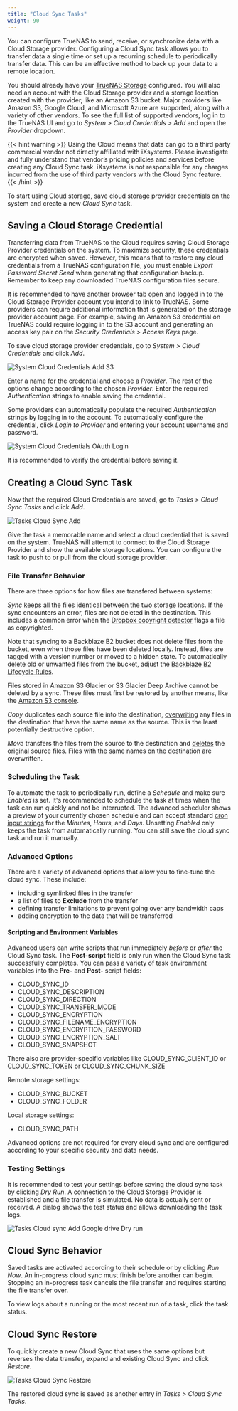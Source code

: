 ```yaml
---
title: "Cloud Sync Tasks"
weight: 90
---
```


You can configure TrueNAS to send, receive, or synchronize data with a Cloud Storage provider.
Configuring a Cloud Sync task allows you to transfer data a single time or set up a recurring schedule to periodically transfer data.
This can be an effective method to back up your data to a remote location.

You should already have your [TrueNAS Storage](/CORE/Storage/) configured.
You will also need an account with the Cloud Storage provider and a storage location created with the provider, like an Amazon S3 bucket.
Major providers like Amazon S3, Google Cloud, and Microsoft Azure are supported, along with a variety of other vendors.
To see the full list of supported vendors, log in to the TrueNAS UI and go to *System > Cloud Credentials > Add* and open the *Provider* dropdown.

{{< hint warning >}}
Using the Cloud means that data can go to a third party commercial vendor not directly affiliated with iXsystems.
Please investigate and fully understand that vendor’s pricing policies and services before creating any Cloud Sync task.
iXsystems is not responsible for any charges incurred from the use of third party vendors with the Cloud Sync feature.
{{< /hint >}}

To start using Cloud storage, save cloud storage provider credentials on the system and create a new *Cloud Sync* task.

## Saving a Cloud Storage Credential

Transferring data from TrueNAS to the Cloud requires saving Cloud Storage Provider credentials on the system.
To maximize security, these credentials are encrypted when saved.
However, this means that to restore any cloud credentials from a TrueNAS configuration file, you must enable *Export Password Secret Seed* when generating that configuration backup.
Remember to keep any downloaded TrueNAS configuration files secure.

It is recommended to have another browser tab open and logged in to the Cloud Storage Provider account you intend to link to TrueNAS.
Some providers can require additional information that is generated on the storage provider account page.
For example, saving an Amazon S3 credential on TrueNAS could require logging in to the S3 account and generating an access key pair on the *Security Credentials > Access Keys* page.

To save cloud storage provider credentials, go to *System > Cloud Credentials* and click *Add*.

![System Cloud Credentials Add S3](/images/CORE/12.0/SystemCloudCredentialsAddS3.png "System Cloud Credentials Add S3")

Enter a name for the credential and choose a *Provider*.
The rest of the options change according to the chosen *Provider*.
Enter the required *Authentication* strings to enable saving the credential.

Some providers can automatically populate the required *Authentication* strings by logging in to the account.
To automatically configure the credential, click *Login to Provider* and entering your account username and password.

![System Cloud Credentials OAuth Login](/images/CORE/12.0/SystemCloudCredentialsOAuthLogin.png "System Cloud Credentials OAuth Login")

It is recommended to verify the credential before saving it.

## Creating a Cloud Sync Task

Now that the required Cloud Credentials are saved, go to *Tasks > Cloud Sync Tasks* and click *Add*.

![Tasks Cloud Sync Add](/images/CORE/12.0/TasksCloudSyncAdd.png "Tasks Cloud Sync Add")

Give the task a memorable name and select a cloud credential that is saved on the system.
TrueNAS will attempt to connect to the Cloud Storage Provider and show the available storage locations.
You can configure the task to push to or pull from the cloud storage provider.

### File Transfer Behavior

There are three options for how files are transfered between systems:

*Sync* keeps all the files identical between the two storage locations.
If the sync encounters an error, files are not deleted in the destination.
This includes a common error when the [Dropbox copyright detector](https://techcrunch.com/2014/03/30/how-dropbox-knows-when-youre-sharing-copyrighted-stuff-without-actually-looking-at-your-stuff/) flags a file as copyrighted.

Note that syncing to a Backblaze B2 bucket does not delete files from the bucket, even when those files have been deleted locally.
Instead, files are tagged with a version number or moved to a hidden state.
To automatically delete old or unwanted files from the bucket, adjust the [Backblaze B2 Lifecycle Rules](https://www.backblaze.com/blog/backblaze-b2-lifecycle-rules/).

Files stored in Amazon S3 Glacier or S3 Glacier Deep Archive cannot be deleted by a sync.
These files must first be restored by another means, like the [Amazon S3 console](https://docs.aws.amazon.com/AmazonS3/latest/user-guide/restore-archived-objects.html).

*Copy* duplicates each source file into the destination, <ins>overwriting</ins> any files in the destination that have the same name as the source.
This is the least potentially destructive option.

*Move* transfers the files from the source to the destination and <ins>deletes</ins> the original source files.
Files with the same names on the destination are overwritten.

### Scheduling the Task

To automate the task to periodically run, define a *Schedule* and make sure *Enabled* is set.
It's recommended to schedule the task at times when the task can run quickly and not be interrupted.
The advanced scheduler shows a preview of your currently chosen schedule and can accept standard [cron input strings](https://www.freebsd.org/cgi/man.cgi?query=crontab&sektion=5) for the *Minutes*, *Hours*, and *Days*.
Unsetting *Enabled* only keeps the task from automatically running.
You can still save the cloud sync task and run it manually.

### Advanced Options

There are a variety of advanced options that allow you to fine-tune the cloud sync.
These include:

* including symlinked files in the transfer
* a list of files to **Exclude** from the transfer
* defining transfer limitations to prevent going over any bandwidth caps
* adding encryption to the data that will be transferred
  
#### Scripting and Environment Variables

Advanced users can write scripts that run immediately *before* or *after* the Cloud Sync task.
The **Post-script** field is only run when the Cloud Sync task successfully completes.
You can pass a variety of task environment variables into the **Pre-** and **Post-** script fields:

* CLOUD_SYNC_ID
* CLOUD_SYNC_DESCRIPTION
* CLOUD_SYNC_DIRECTION
* CLOUD_SYNC_TRANSFER_MODE
* CLOUD_SYNC_ENCRYPTION
* CLOUD_SYNC_FILENAME_ENCRYPTION
* CLOUD_SYNC_ENCRYPTION_PASSWORD
* CLOUD_SYNC_ENCRYPTION_SALT
* CLOUD_SYNC_SNAPSHOT

There also are provider-specific variables like CLOUD_SYNC_CLIENT_ID or CLOUD_SYNC_TOKEN or CLOUD_SYNC_CHUNK_SIZE

Remote storage settings:
* CLOUD_SYNC_BUCKET
* CLOUD_SYNC_FOLDER

Local storage settings:
* CLOUD_SYNC_PATH

Advanced options are not required for every cloud sync and are configured according to your specific security and data needs.

### Testing Settings

It is recommended to test your settings before saving the cloud sync task by clicking *Dry Run*.
A connection to the Cloud Storage Provider is established and a file transfer is simulated.
No data is actually sent or received.
A dialog shows the test status and allows downloading the task logs.

![Tasks Cloud sync Add Google drive Dry run](/images/CORE/12.0/TasksCloudsyncAddGoogledriveDryrun.png "Tasks Cloud sync Add Google drive Dry run")

## Cloud Sync Behavior

Saved tasks are activated according to their schedule or by clicking *Run Now*.
An in-progress cloud sync must finish before another can begin.
Stopping an in-progress task cancels the file transfer and requires starting the file transfer over.

To view logs about a running or the most recent run of a task, click the task status.

## Cloud Sync Restore

To quickly create a new Cloud Sync that uses the same options but reverses the data transfer, expand and existing Cloud Sync and click *Restore*.

![Tasks Cloud Sync Restore](/images/CORE/12.0/TasksCloudSyncRestore.png "Tasks Cloud Sync Restore")

The restored cloud sync is saved as another entry in *Tasks > Cloud Sync Tasks*.

